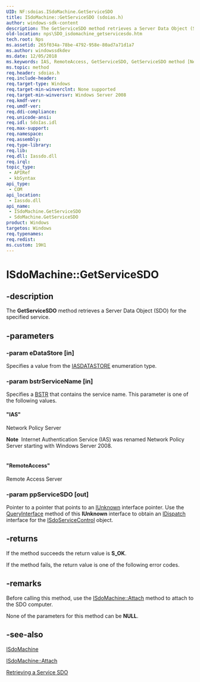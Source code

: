 ```yaml
---
UID: NF:sdoias.ISdoMachine.GetServiceSDO
title: ISdoMachine::GetServiceSDO (sdoias.h)
author: windows-sdk-content
description: The GetServiceSDO method retrieves a Server Data Object (SDO) for the specified service.
old-location: nps\SDO_isdomachine_getservicesdo.htm
tech.root: Nps
ms.assetid: 265f034a-78be-4792-958e-80ad7a71d1a7
ms.author: windowssdkdev
ms.date: 12/05/2018
ms.keywords: IAS, RemoteAccess, GetServiceSDO, GetServiceSDO method [Network Policy Server], GetServiceSDO method [Network Policy Server],ISdoMachine interface, GetServiceSDO method [Network Policy Server],SdoMachine object, ISdoMachine interface [Network Policy Server],GetServiceSDO method, ISdoMachine.GetServiceSDO, ISdoMachine::GetServiceSDO, SdoMachine object [Network Policy Server],GetServiceSDO method, _sdo_isdomachine_getservicesdo, nps.SDO_isdomachine_getservicesdo, sdo.isdomachine_getservicesdo, sdoias/ISdoMachine::GetServiceSDO
ms.topic: method
req.header: sdoias.h
req.include-header: 
req.target-type: Windows
req.target-min-winverclnt: None supported
req.target-min-winversvr: Windows Server 2008
req.kmdf-ver: 
req.umdf-ver: 
req.ddi-compliance: 
req.unicode-ansi: 
req.idl: SdoIas.idl
req.max-support: 
req.namespace: 
req.assembly: 
req.type-library: 
req.lib: 
req.dll: Iassdo.dll
req.irql: 
topic_type:
 - APIRef
 - kbSyntax
api_type:
 - COM
api_location:
 - Iassdo.dll
api_name:
 - ISdoMachine.GetServiceSDO
 - SdoMachine.GetServiceSDO
product: Windows
targetos: Windows
req.typenames: 
req.redist: 
ms.custom: 19H1
---
```


# ISdoMachine::GetServiceSDO


## -description


The <b>GetServiceSDO</b> method retrieves a 
    Server Data Object (SDO) for the specified service.


## -parameters




### -param eDataStore [in]

Specifies a value from the <a href="https://docs.microsoft.com/windows/desktop/api/sdoias/ne-sdoias-_iasdatastore">IASDATASTORE</a> enumeration 
      type.


### -param bstrServiceName [in]

Specifies a 
      <a href="https://docs.microsoft.com/previous-versions/windows/desktop/automat/bstr">BSTR</a> that contains the service 
      name. This parameter is one of the following values.



#### "IAS"

Network Policy Server

<div class="alert"><b>Note</b>  Internet Authentication Service (IAS) was renamed Network Policy Server starting with 
         Windows Server 2008.</div>
<div> </div>


#### "RemoteAccess"

Remote Access Server


### -param ppServiceSDO [out]

Pointer to a pointer that points to an <a href="https://docs.microsoft.com/windows/desktop/api/unknwn/nn-unknwn-iunknown">IUnknown</a> interface 
      pointer. Use the <a href="https://docs.microsoft.com/windows/desktop/api/unknwn/nf-unknwn-iunknown-queryinterface(q_)">QueryInterface</a> method of this 
      <b>IUnknown</b> interface to obtain an 
      <a href="https://docs.microsoft.com/previous-versions/windows/desktop/api/oaidl/nn-oaidl-idispatch">IDispatch</a> interface for the 
      <a href="https://docs.microsoft.com/windows/desktop/api/sdoias/nn-sdoias-isdoservicecontrol">ISdoServiceControl</a> object.


## -returns



If the method succeeds the return value is <b>S_OK</b>.

If the method fails, the return value is one of the following error codes.




## -remarks



Before calling this method, use the 
    <a href="https://docs.microsoft.com/windows/desktop/api/sdoias/nf-sdoias-isdomachine-attach">ISdoMachine::Attach</a> method to attach to the SDO 
    computer.

None of the parameters for this method can be <b>NULL</b>.




## -see-also




<a href="https://docs.microsoft.com/windows/desktop/api/sdoias/nn-sdoias-isdomachine">ISdoMachine</a>



<a href="https://docs.microsoft.com/windows/desktop/api/sdoias/nf-sdoias-isdomachine-attach">ISdoMachine::Attach</a>



<a href="https://docs.microsoft.com/windows/desktop/Nps/sdo-retrieving-a-service-sdo">Retrieving a Service SDO</a>
 

 

